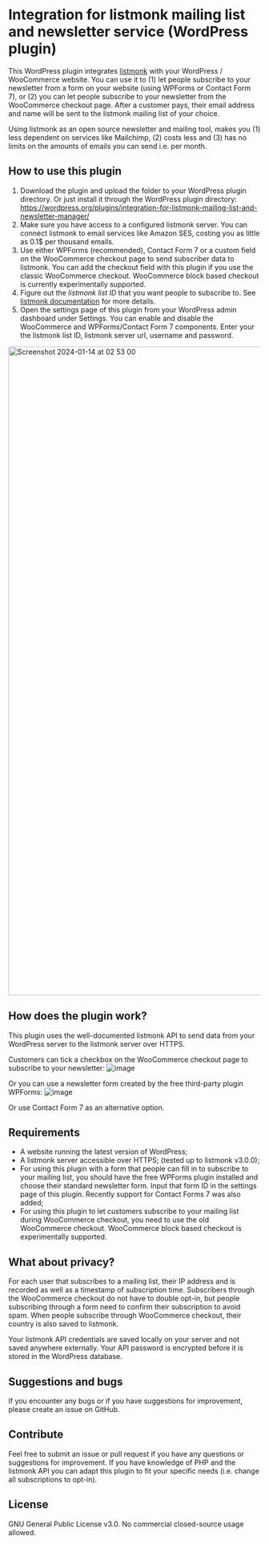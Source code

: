 # Integration for listmonk mailing list and newsletter service (WordPress plugin)

This WordPress plugin integrates [listmonk](https://listmonk.app/) with your WordPress / WooCommerce website. You can use it to (1) let people subscribe to your newsletter from a form on your website (using WPForms or Contact Form 7), or (2) you can let people subscribe to your newsletter from the WooCommerce checkout page. After a customer pays, their email address and name will be sent to the listmonk mailing list of your choice.

Using listmonk as an open source newsletter and mailing tool, makes you (1) less dependent on services like Mailchimp, (2) costs less and (3) has no limits on the amounts of emails you can send i.e. per month.

## How to use this plugin

1. Download the plugin and upload the folder to your WordPress plugin directory. Or just install it through the WordPress plugin directory: https://wordpress.org/plugins/integration-for-listmonk-mailing-list-and-newsletter-manager/
2. Make sure you have access to a configured listmonk server. You can connect listmonk to email services like Amazon SES, costing you as little as 0.1$ per thousand emails.
3. Use either WPForms (recommended), Contact Form 7 or a custom field on the WooCommerce checkout page to send subscriber data to listmonk. You can add the checkout field with this plugin if you use the classic WooCommerce checkout. WooCommerce block based checkout is currently experimentally supported.
4. Figure out the _listmonk list ID_ that you want people to subscribe to. See [listmonk documentation](https://listmonk.app/docs/) for more details.
5. Open the settings page of this plugin from your WordPress admin dashboard under Settings.  You can enable and disable the WooCommerce and WPForms/Contact Form 7 components. Enter your the listmonk list ID, listmonk server url, username and password. 
<img width="1296" alt="Screenshot 2024-01-14 at 02 53 00" src="https://github.com/post-duif/integration-listmonk-wordpress-plugin/assets/126626953/e7baa929-824d-4699-8fe0-9e7125382862">


## How does the plugin work?
This plugin uses the well-documented listmonk API to send data from your WordPress server to the listmonk server over HTTPS.

Customers can tick a checkbox on the WooCommerce checkout page to subscribe to your newsletter:
![image](https://github.com/post-duif/integration-listmonk-wordpress-plugin/assets/126626953/21bed5de-445b-4a48-9498-6a65fc6d6a97)

Or you can use a newsletter form created by the free third-party plugin WPForms:
![image](https://github.com/post-duif/integration-listmonk-wordpress-plugin/assets/126626953/bf17ae67-8617-4650-a5ed-d61901999d3c)

Or use Contact Form 7 as an alternative option. 

## Requirements
- A website running the latest version of WordPress;
- A listmonk server accessible over HTTPS; (tested up to listmonk v3.0.0);
- For using this plugin with a form that people can fill in to subscribe to your mailing list, you should have the free WPForms plugin installed and choose their standard newsletter form. Input that form ID in the settings page of this plugin. Recently support for Contact Forms 7 was also added;
- For using this plugin to let customers subscribe to your mailing list during WooCommerce checkout, you need to use the old WooCommerce checkout. WooCommerce block based checkout is experimentally supported.

## What about privacy?
For each user that subscribes to a mailing list, their IP address and is recorded as well as a timestamp of subscription time. Subscribers through the WooCommerce checkout do not have to double opt-in, but people subscribing through a form need to confirm their subscription to avoid spam. When people subscribe through WooCommerce checkout, their country is also saved to listmonk. 

Your listmonk API credentials are saved locally on your server and not saved anywhere externally. Your API password is encrypted before it is stored in the WordPress database. 

## Suggestions and bugs
If you encounter any bugs or if you have suggestions for improvement, please create an issue on GitHub.

## Contribute
Feel free to submit an issue or pull request if you have any questions or suggestions for improvement. If you have knowledge of PHP and the listmonk API you can adapt this plugin to fit your specific needs (i.e. change all subscriptions to opt-in).

## License
GNU General Public License v3.0. No commercial closed-source usage allowed.
